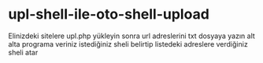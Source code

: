 # upl-shell-ile-oto-shell-upload

Elinizdeki sitelere upl.php yükleyin sonra url adreslerini txt dosyaya yazın alt alta 
programa veriniz istediğiniz sheli belirtip listedeki adreslere verdiğiniz sheli atar
